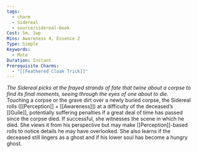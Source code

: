 ```yaml
---
tags:
  - charm
  - Sidereal
  - source/sidereal-book
Cost: 5m, 1wp
Mins: Awareness 4, Essence 2
Type: Simple
Keywords:
  - Mute
Duration: Instant
Prerequisite Charms:
  - "[[Feathered Cloak Trick]]"
---
```

*The Sidereal picks at the frayed strands of fate that twine about a corpse to find its final moments, seeing through the eyes of one about to die.*
Touching a corpse or the grave dirt over a newly buried corpse, the Sidereal rolls ([[Perception]] + [[Awareness]]) at a difficulty of the deceased’s [[Guile]], potentially suffering penalties if a great deal of time has passed since the corpse died. If successful, she witnesses the scene in which he died. She views it from his perspective but may make [[Perception]]-based rolls to notice details he may have overlooked. She also learns if the deceased still lingers as a ghost and if his lower soul has become a hungry ghost.